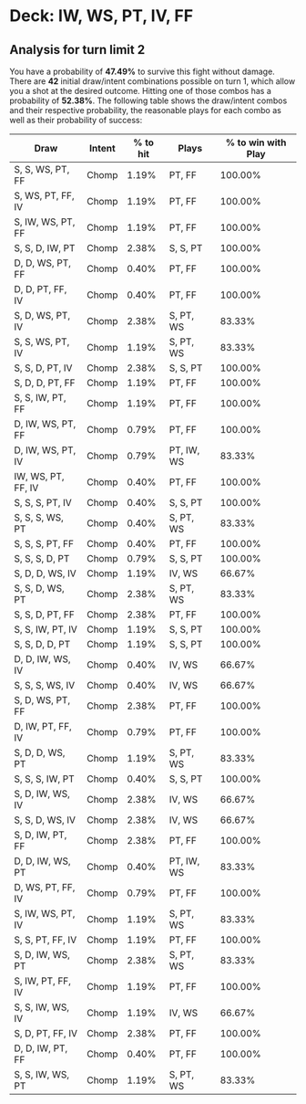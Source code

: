 # Deck: IW, WS, PT, IV, FF
## Analysis for turn limit 2
You have a probability of **47.49%** to survive this fight without damage. There are **42** initial draw/intent combinations possible on turn 1, which allow you a shot at the desired outcome. Hitting one of those combos has a probability of **52.38%**.
The following table shows the draw/intent combos and their respective probability, the reasonable plays for each combo as well as their probability of success:

|Draw|Intent|% to hit|Plays|% to win with Play|
|----|------|--------|-----|------------------|
|S, S, WS, PT, FF|Chomp|1.19%|PT, FF|100.00%|
|S, WS, PT, FF, IV|Chomp|1.19%|PT, FF|100.00%|
|S, IW, WS, PT, FF|Chomp|1.19%|PT, FF|100.00%|
|S, S, D, IW, PT|Chomp|2.38%|S, S, PT|100.00%|
|D, D, WS, PT, FF|Chomp|0.40%|PT, FF|100.00%|
|D, D, PT, FF, IV|Chomp|0.40%|PT, FF|100.00%|
|S, D, WS, PT, IV|Chomp|2.38%|S, PT, WS|83.33%|
|S, S, WS, PT, IV|Chomp|1.19%|S, PT, WS|83.33%|
|S, S, D, PT, IV|Chomp|2.38%|S, S, PT|100.00%|
|S, D, D, PT, FF|Chomp|1.19%|PT, FF|100.00%|
|S, S, IW, PT, FF|Chomp|1.19%|PT, FF|100.00%|
|D, IW, WS, PT, FF|Chomp|0.79%|PT, FF|100.00%|
|D, IW, WS, PT, IV|Chomp|0.79%|PT, IW, WS|83.33%|
|IW, WS, PT, FF, IV|Chomp|0.40%|PT, FF|100.00%|
|S, S, S, PT, IV|Chomp|0.40%|S, S, PT|100.00%|
|S, S, S, WS, PT|Chomp|0.40%|S, PT, WS|83.33%|
|S, S, S, PT, FF|Chomp|0.40%|PT, FF|100.00%|
|S, S, S, D, PT|Chomp|0.79%|S, S, PT|100.00%|
|S, D, D, WS, IV|Chomp|1.19%|IV, WS|66.67%|
|S, S, D, WS, PT|Chomp|2.38%|S, PT, WS|83.33%|
|S, S, D, PT, FF|Chomp|2.38%|PT, FF|100.00%|
|S, S, IW, PT, IV|Chomp|1.19%|S, S, PT|100.00%|
|S, S, D, D, PT|Chomp|1.19%|S, S, PT|100.00%|
|D, D, IW, WS, IV|Chomp|0.40%|IV, WS|66.67%|
|S, S, S, WS, IV|Chomp|0.40%|IV, WS|66.67%|
|S, D, WS, PT, FF|Chomp|2.38%|PT, FF|100.00%|
|D, IW, PT, FF, IV|Chomp|0.79%|PT, FF|100.00%|
|S, D, D, WS, PT|Chomp|1.19%|S, PT, WS|83.33%|
|S, S, S, IW, PT|Chomp|0.40%|S, S, PT|100.00%|
|S, D, IW, WS, IV|Chomp|2.38%|IV, WS|66.67%|
|S, S, D, WS, IV|Chomp|2.38%|IV, WS|66.67%|
|S, D, IW, PT, FF|Chomp|2.38%|PT, FF|100.00%|
|D, D, IW, WS, PT|Chomp|0.40%|PT, IW, WS|83.33%|
|D, WS, PT, FF, IV|Chomp|0.79%|PT, FF|100.00%|
|S, IW, WS, PT, IV|Chomp|1.19%|S, PT, WS|83.33%|
|S, S, PT, FF, IV|Chomp|1.19%|PT, FF|100.00%|
|S, D, IW, WS, PT|Chomp|2.38%|S, PT, WS|83.33%|
|S, IW, PT, FF, IV|Chomp|1.19%|PT, FF|100.00%|
|S, S, IW, WS, IV|Chomp|1.19%|IV, WS|66.67%|
|S, D, PT, FF, IV|Chomp|2.38%|PT, FF|100.00%|
|D, D, IW, PT, FF|Chomp|0.40%|PT, FF|100.00%|
|S, S, IW, WS, PT|Chomp|1.19%|S, PT, WS|83.33%|
